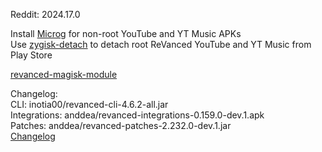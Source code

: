 Reddit: 2024.17.0  

Install [Microg](https://github.com/ReVanced/GmsCore/releases) for non-root YouTube and YT Music APKs  
Use [zygisk-detach](https://github.com/j-hc/zygisk-detach) to detach root ReVanced YouTube and YT Music from Play Store  

[revanced-magisk-module](https://github.com/j-hc/revanced-magisk-module)  

Changelog:  
CLI: inotia00/revanced-cli-4.6.2-all.jar  
Integrations: anddea/revanced-integrations-0.159.0-dev.1.apk  
Patches: anddea/revanced-patches-2.232.0-dev.1.jar  
[Changelog](https://github.com/anddea/revanced-patches/releases/tag/vdev.1)  

